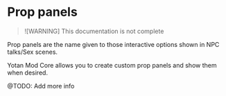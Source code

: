 # Prop panels

> ![WARNING]
> This documentation is not complete

Prop panels are the name given to those interactive options shown in NPC talks/Sex scenes.

Yotan Mod Core allows you to create custom prop panels and show them when desired.

@TODO: Add more info
